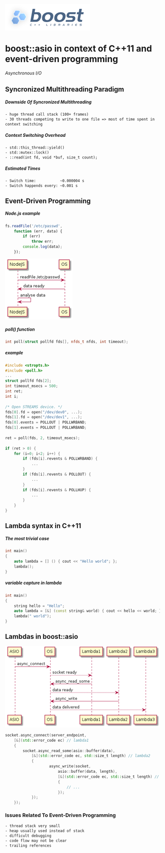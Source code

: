 
![boost](boost.png)

# boost::asio in context of C++11 and event-driven programming

###### Asynchronous I/O

## Syncronized Multithreading Paradigm

##### Downside Of Syncronized Multithreading

    - huge thread call stack (100+ frames)
    - 30 threads competing to write to one file => most of time spent in context switching

##### Context Switching Overhead

    - std::this_thread::yield()
    - std::mutex::lock()
    - ::read(int fd, void *buf, size_t count);

##### Estimated Times

    - Switch time:           ~0.000004 s
    - Switch happends every: ~0.001 s
  
  
  
  
  
  
  
  
  
  
  
  
  
  
  
  
  
  
  
  
## Event-Driven Programming

##### Node.js example

```javascript
fs.readFile('/etc/passwd',
    function (err, data) {
        if (err)
            throw err;
        console.log(data);
    });
```

![Node.js](nodejs.png)

##### poll() function

```c++
int poll(struct pollfd fds[], nfds_t nfds, int timeout); 
```

##### example

```c++
#include <stropts.h>
#include <poll.h>
...
struct pollfd fds[2];
int timeout_msecs = 500;
int ret;
int i;

/* Open STREAMS device. */
fds[0].fd = open("/dev/dev0", ...);
fds[1].fd = open("/dev/dev1", ...);
fds[0].events = POLLOUT | POLLWRBAND;
fds[1].events = POLLOUT | POLLWRBAND;

ret = poll(fds, 2, timeout_msecs);

if (ret > 0) {
    for (i=0; i<2; i++) {
        if (fds[i].revents & POLLWRBAND) {
            ...
        }
        if (fds[i].revents & POLLOUT) {
            ...
        }
        if (fds[i].revents & POLLHUP) {
            ...
        }
    }
}
```
  
  
  
  
  
  
  
  
  
  
  
  
  
  
  
  
  
  
  
  
## Lambda syntax in C++11

##### The most trivial case

```c++
int main()
{
    auto lambda = [] () { cout << "Hello world"; };
    lambda();
}
```

##### variable capture in lambda

```c++
int main()
{
    string hello = "Hello";
    auto lambda = [&] (const string& world) { cout << hello << world; };
    lambda(" world");
}
```
  
  
  
  
  
  
  
  
  
  
  
  
  
  
  
  
  
  
  
  
## Lambdas in boost::asio

![ASIO](asio.png)

```c++
socket.async_connect(server_endpoint,
    [&](std::error_code ec) // lambda1
    {
        socket.async_read_some(asio::buffer(data),
            [&](std::error_code ec, std::size_t length) // lambda2
            {
                    async_write(socket,
                        asio::buffer(data, length),
                        [&](std::error_code ec, std::size_t length) // lambda3
                        {
                            // ...
                        });
            });
    });
```
  
  
  
  
  
  
  
  
  
  
  
  
  
  
  
  
  
  
  
  
### Issues Related To Event-Driven Programming

    - thread stack very small
    - heap usually used instead of stack
    - difficult debugging
    - code flow may not be clear
    - trailing references
